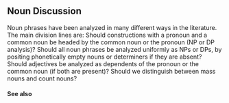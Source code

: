 ## Noun Discussion ##

Noun phrases have been analyzed in many different ways in the literature. The main division lines are: Should constructions with a pronoun and a common noun be headed by the common noun or the pronoun (NP or DP analysis)? Should all noun phrases be analyzed uniformly as NPs or DPs, by positing phonetically empty nouns or determiners if they are absent? Should adjectives be analyzed as dependents of the pronoun or the common noun (if both are present)? Should we distinguish between mass nouns and count nouns?


#### See also ####

